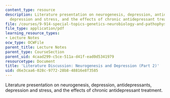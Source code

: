 ```yaml
---
content_type: resource
description: Literature presentation on neurogenesis, depression, antidepressants,
  depression and stress, and the effects of chronic antidepressant treatment.
file: /courses/9-914-special-topics-genetics-neurobiology-and-pathophysiology-of-psychiatric-disorders-fall-2008/d6e3caa6028c977228b848816e8f3585_MIT9_914f08_lec04.pdf
file_type: application/pdf
learning_resource_types:
- Lecture Notes
ocw_type: OCWFile
parent_title: Lecture Notes
parent_type: CourseSection
parent_uid: 4caad299-c5ce-511a-d41f-ead0d5341979
resourcetype: Document
title: 'Literature Discussion: Neurogenesis and Depression (Part 2)'
uid: d6e3caa6-028c-9772-28b8-48816e8f3585
---
```

Literature presentation on neurogenesis, depression, antidepressants, depression and stress, and the effects of chronic antidepressant treatment.